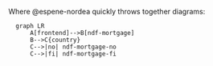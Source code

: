 Where @espene-nordea quickly throws together diagrams:

```mermaid
  graph LR
      A[frontend]-->B[ndf-mortgage]
      B-->C{country}
      C-->|no| ndf-mortgage-no
      C-->|fi| ndf-mortgage-fi
```
